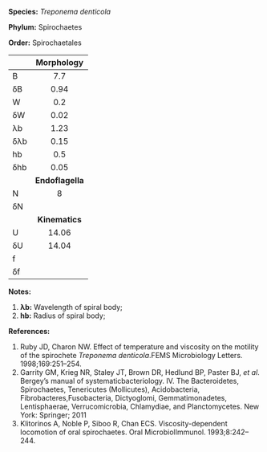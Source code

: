 **Species:** *Treponema denticola*

**Phylum:** Spirochaetes

**Order:** Spirochaetales

|     | **Morphology** |
|:--- | :------------: |
| B   | 7.7 |
| δB  | 0.94 |
| W   | 0.2 |
| δW  | 0.02 |
| λb  | 1.23 |
| δλb | 0.15 |
| hb  | 0.5 |
| δhb | 0.05 |
|     | **Endoflagella** |
| N   | 8 |
| δN  |  |
|     | **Kinematics** |
| U   | 14.06 |
| δU  | 14.04 |
| f   |  |
| δf  |  |

**Notes:**

1. **λb:** Wavelength of spiral body;
1. **hb:** Radius of spiral body;

**References:**

1. Ruby JD, Charon NW.  Effect of temperature and viscosity on the motility of the spirochete *Treponema denticola*.FEMS Microbiology Letters. 1998;169:251–254.
1. Garrity GM, Krieg NR, Staley JT, Brown DR, Hedlund BP, Paster BJ, *et al*.  Bergey’s manual of systematicbacteriology. IV. The Bacteroidetes, Spirochaetes, Tenericutes (Mollicutes), Acidobacteria, Fibrobacteres,Fusobacteria, Dictyoglomi, Gemmatimonadetes, Lentisphaerae, Verrucomicrobia, Chlamydiae, and Planctomycetes. New York:  Springer; 2011
1. Klitorinos A, Noble P, Siboo R, Chan ECS. Viscosity-dependent locomotion of oral spirochaetes.  Oral MicrobiolImmunol. 1993;8:242–244.
